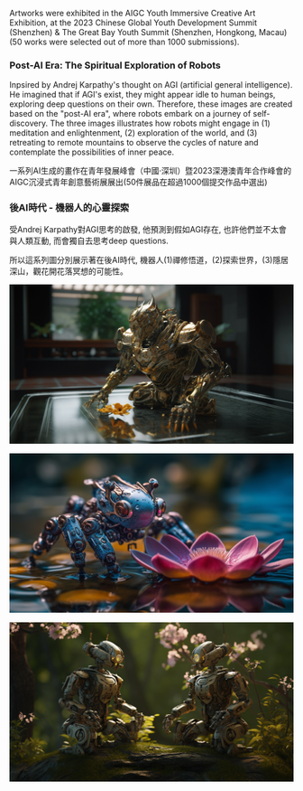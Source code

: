Artworks were exhibited in the AIGC Youth Immersive Creative Art Exhibition, at the 2023 Chinese Global Youth Development Summit (Shenzhen) & The Great Bay Youth Summit (Shenzhen, Hongkong, Macau) (50 works were selected out of more than 1000 submissions).

### **Post-AI Era: The Spiritual Exploration of Robots**
Inpsired by Andrej Karpathy's thought on AGI (artificial general intelligence). He imagined that if AGI's exist, they might appear idle to human beings, exploring deep questions on their own.
Therefore, these images are created based on the "post-AI era", where robots embark on a journey of self-discovery.
The three images illustrates how robots might engage in (1) meditation and enlightenment, (2) exploration of the world, and (3) retreating to remote mountains to observe the cycles of nature and contemplate the possibilities of inner peace.


一系列AI生成的畫作在青年發展峰會（中國·深圳）暨2023深港澳青年合作峰會的AIGC沉浸式青年創意藝術展展出(50件展品在超過1000個提交作品中選出)

### **後AI時代 - 機器人的心靈探索**

受Andrej Karpathy對AGI思考的啟發, 他預測到假如AGI存在, 也許他們並不太會與人類互動, 而會獨自去思考deep questions.

所以這系列圖分別展示著在後AI時代, 機器人(1)禪修悟道，(2)探索世界，(3)隱居深山，觀花開花落冥想的可能性。

![01](/images/20230820/06.png)

![02](/images/20230820/07.png)

![03](/images/20230820/08.png)
